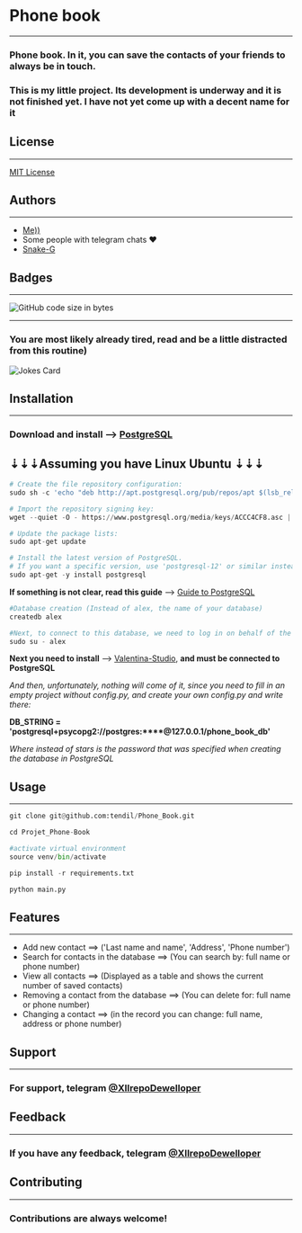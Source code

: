 # Phone book
***

### Phone book. In it, you can save the contacts of your friends to always be in touch.
### This is my little project. Its development is underway and it is not finished yet. I have not yet come up with a decent name for it</h4>
## License

---

[MIT License](https://ru.wikipedia.org/wiki/%D0%9B%D0%B8%D1%86%D0%B5%D0%BD%D0%B7%D0%B8%D1%8F_MIT)

## Authors

---

* <a href="https://github.com/tendil">Me))</a>
* Some people with telegram chats ❤️
* <a href="https://github.com/Snake-G">Snake-G </a>

## Badges

---

![GitHub code size in bytes](https://img.shields.io/github/languages/code-size/tendil/Phone_Book?color=%2359a3f&logo=GitHub&logoColor=%2389543f&style=social)

---

### You are most likely already tired, read and be a little distracted from this routine)
<img src="https://readme-jokes.vercel.app/api" alt="Jokes Card" />


## Installation

---

### **Download and install** --> <a href="https://www.postgresql.org/download/">PostgreSQL </a>

## ⇣⇣⇣**Assuming you have Linux Ubuntu** ⇣⇣⇣

```python
# Create the file repository configuration:
sudo sh -c 'echo "deb http://apt.postgresql.org/pub/repos/apt $(lsb_release -cs)-pgdg main" > /etc/apt/sources.list.d/pgdg.list'
```

```python
# Import the repository signing key:
wget --quiet -O - https://www.postgresql.org/media/keys/ACCC4CF8.asc | sudo apt-key add -
```

```python
# Update the package lists:
sudo apt-get update
```

```python
# Install the latest version of PostgreSQL.
# If you want a specific version, use 'postgresql-12' or similar instead of 'postgresql':
sudo apt-get -y install postgresql
```

**If something is not clear, read this guide** --> <a href="https://losst.ru/ustanovka-postgresql-ubuntu-16-04#%D0%A3%D1%81%D1%82%D0%B0%D0%BD%D0%BE%D0%B2%D0%BA%D0%B0_PostgreSQL_%D0%B2_Ubuntu_2004">Guide to PostgreSQL </a>

```python
#Database creation (Instead of alex, the name of your database)
createdb alex
```

```python
#Next, to connect to this database, we need to log in on behalf of the user of the same name:
sudo su - alex
```

**Next you need to install** --> <a href="https://www.valentina-db.com/ru/store/category/12-valentina-studio"> Valentina-Studio</a>, **and must be connected to PostgreSQL**

_And then, unfortunately, nothing will come of it, since you need to fill in an empty project without config.py, and create your own config.py and write there:_

**DB_STRING = 'postgresql+psycopg2://postgres:****@127.0.0.1/phone_book_db'** 

_Where instead of stars is the password that was specified when creating the database in PostgreSQL_

## Usage

---

```python
git clone git@github.com:tendil/Phone_Book.git
```

```python
cd Projet_Phone-Book
```

```python
#activate virtual environment
source venv/bin/activate
```

```python
pip install -r requirements.txt
```

```python
python main.py
```

## Features

---

* Add new contact ==> ('Last name and name', 'Address', 'Phone number')
* Search for contacts in the database ==> (You can search by: full name or phone number)
* View all contacts ==> (Displayed as a table and shows the current number of saved contacts)
* Removing a contact from the database ==> (You can delete for: full name or phone number)
* Changing a contact ==> (in the record you can change: full name, address or phone number)


## Support

---

### For support, telegram [@XllrepoDewelloper](https://t.me/XllrepoDewelloper)


## Feedback

---

### If you have any feedback, telegram [@XllrepoDewelloper](https://t.me/XllrepoDewelloper)

## Contributing

---

### Contributions are always welcome!

